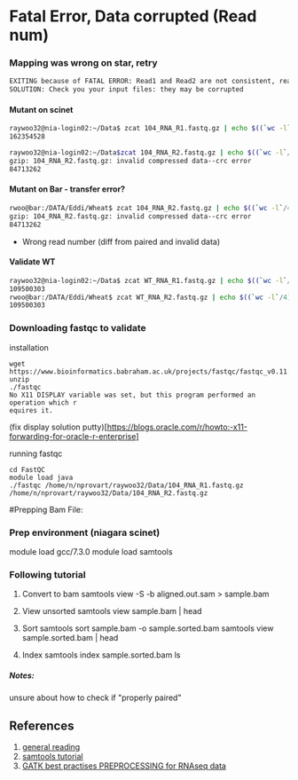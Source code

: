 # Fatal Error, Data  corrupted (Read num) 

### Mapping was wrong on star, retry

```bash
EXITING because of FATAL ERROR: Read1 and Read2 are not consistent, reached the end of the one before the other one
SOLUTION: Check you your input files: they may be corrupted
```

#### Mutant on scinet 
```bash
raywoo32@nia-login02:~/Data$ zcat 104_RNA_R1.fastq.gz | echo $((`wc -l`/4))
162354528

raywoo32@nia-login02:~/Data$zcat 104_RNA_R2.fastq.gz | echo $((`wc -l`/4))
gzip: 104_RNA_R2.fastq.gz: invalid compressed data--crc error
84713262
```

#### Mutant on Bar - transfer error?
```bash
rwoo@bar:/DATA/Eddi/Wheat$ zcat 104_RNA_R2.fastq.gz | echo $((`wc -l`/4))
gzip: 104_RNA_R2.fastq.gz: invalid compressed data--crc error
84713262
```
- Wrong read number (diff from paired and invalid data) 

#### Validate WT
```bash
raywoo32@nia-login02:~/Data$ zcat WT_RNA_R1.fastq.gz | echo $((`wc -l`/4))
109500303
rwoo@bar:/DATA/Eddi/Wheat$ zcat WT_RNA_R2.fastq.gz | echo $((`wc -l`/4))
109500303
```

### Downloading fastqc to validate 

installation 
```
wget https://www.bioinformatics.babraham.ac.uk/projects/fastqc/fastqc_v0.11.9.zip 
unzip 
./fastqc
No X11 DISPLAY variable was set, but this program performed an operation which r                                                                             equires it.
```
(fix display solution putty)[https://blogs.oracle.com/r/howto:-x11-forwarding-for-oracle-r-enterprise]

running fastqc
```
cd FastQC
module load java
./fastqc /home/n/nprovart/raywoo32/Data/104_RNA_R1.fastq.gz /home/n/nprovart/raywoo32/Data/104_RNA_R2.fastq.gz 
```


#Prepping Bam File:

### Prep environment (niagara scinet)

module load gcc/7.3.0
module load samtools

### Following tutorial
1. Convert to bam
samtools view -S -b aligned.out.sam  > sample.bam

2. View unsorted 
samtools view sample.bam | head

3. Sort 
samtools sort sample.bam -o sample.sorted.bam
samtools view sample.sorted.bam | head

4. Index
samtools index sample.sorted.bam
ls

##### Notes:
unsure about how to check if "properly paired"

## References 
1. [general reading](https://www.researchgate.net/post/Is_it_possible_to_generate_vcf_files_from_FASTQ_files_of_an_RNA-Seq_run)
2. [samtools tutorial](http://quinlanlab.org/tutorials/samtools/samtools.html)
3. [GATK best practises PREPROCESSING for RNAseq data](https://gatk.broadinstitute.org/hc/en-us/articles/360035531192-RNAseq-short-variant-discovery-SNPs-Indels-)

